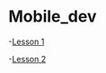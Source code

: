 # Mobile_dev
-[Lesson 1](https://github.com/egorvozhzhov/Mobile_dev/tree/lesson1)

-[Lesson 2](https://github.com/egorvozhzhov/Lesson2)
